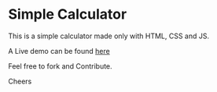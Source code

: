 # Simple Calculator

This is a simple calculator made only with HTML, CSS and JS.

A Live demo can be found [here](https://kafiil.github.io/simple-calculator/)

Feel free to fork and Contribute.

Cheers
